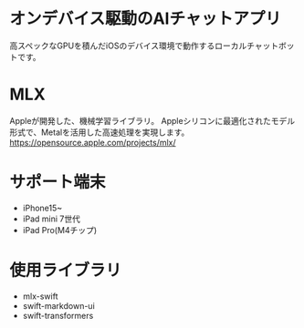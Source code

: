 # オンデバイス駆動のAIチャットアプリ
高スペックなGPUを積んだiOSのデバイス環境で動作するローカルチャットボットです。

# MLX
Appleが開発した、機械学習ライブラリ。
Appleシリコンに最適化されたモデル形式で、Metalを活用した高速処理を実現します。
https://opensource.apple.com/projects/mlx/

# サポート端末
* iPhone15~
* iPad mini 7世代
* iPad Pro(M4チップ)

# 使用ライブラリ
* mlx-swift
* swift-markdown-ui
* swift-transformers